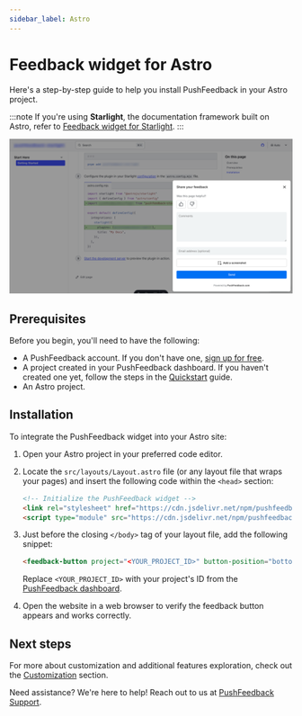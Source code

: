 ```yaml
---
sidebar_label: Astro
---
```


# Feedback widget for Astro

Here's a step-by-step guide to help you install PushFeedback in your Astro project.

:::note
If you're using **Starlight**, the documentation framework built on Astro, refer to [Feedback widget for Starlight](starlight.md).
:::

![Feedback widget for docs screenshot](./images/feedback-widget-starlight.png)


## Prerequisites

Before you begin, you'll need to have the following:

- A PushFeedback account. If you don't have one, [sign up for free](https://app.pushfeedback.com/accounts/signup/).
- A project created in your PushFeedback dashboard. If you haven't created one yet, follow the steps in the [Quickstart](../quickstart.md#2-create-a-project) guide.
- An Astro project.

## Installation

To integrate the PushFeedback widget into your Astro site:

1. Open your Astro project in your preferred code editor.

1. Locate the `src/layouts/Layout.astro` file (or any layout file that wraps your pages) and insert the following code within the `<head>` section:

    ```html
    <!-- Initialize the PushFeedback widget -->
    <link rel="stylesheet" href="https://cdn.jsdelivr.net/npm/pushfeedback/dist/pushfeedback/pushfeedback.css">
    <script type="module" src="https://cdn.jsdelivr.net/npm/pushfeedback/dist/pushfeedback/pushfeedback.esm.js"></script>
    ```

1. Just before the closing `</body>` tag of your layout file, add the following snippet:

    ```html
    <feedback-button project="<YOUR_PROJECT_ID>" button-position="bottom-right" modal-position="bottom-right" button-style="dark">Feedback</feedback-button>
    ```

    Replace `<YOUR_PROJECT_ID>` with your project's ID from the [PushFeedback dashboard](../quickstart.md#2-create-a-project).

1. Open the website in a web browser to verify the feedback button appears and works correctly.

## Next steps

For more about customization and additional features exploration, check out the [Customization](/category/customization) section.

Need assistance? We're here to help! Reach out to us at [PushFeedback Support](https://pushfeedback.com/contact).
